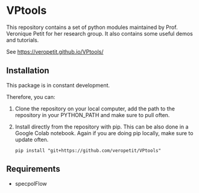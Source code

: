 # VPtools

This repository contains a set of python modules maintained by Prof. Veronique Petit for her research group. 
It also contains some useful demos and tutorials. 

See https://veropetit.github.io/VPtools/


## Installation

This package is in constant development. 

Therefore, you can:
1. Clone the repository on your local computer, add the path to the repository in your PYTHON_PATH and make sure to pull often. 

2. Install directly from the repository with pip. This can be also done in a Google Colab notebook. Again if you are doing pip locally, make sure to update often. 
    ```
    pip install "git+https://github.com/veropetit/VPtools"
    ```

## Requirements

* specpolFlow